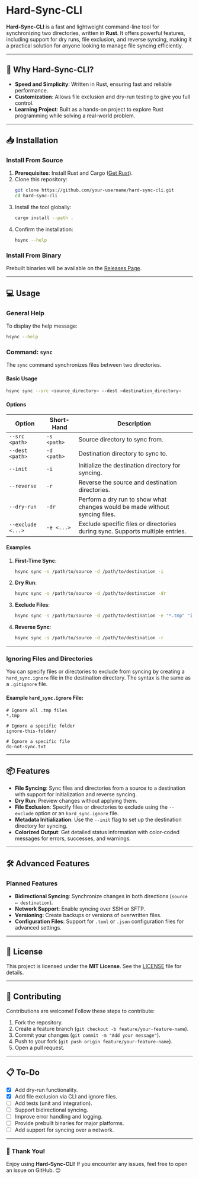 # **Hard-Sync-CLI**

**Hard-Sync-CLI** is a fast and lightweight command-line tool for synchronizing two directories, written in **Rust**. It offers powerful features, including support for dry runs, file exclusion, and reverse syncing, making it a practical solution for anyone looking to manage file syncing efficiently.

---

## **🚀 Why Hard-Sync-CLI?**

- **Speed and Simplicity**: Written in Rust, ensuring fast and reliable performance.
- **Customization**: Allows file exclusion and dry-run testing to give you full control.
- **Learning Project**: Built as a hands-on project to explore Rust programming while solving a real-world problem.

---

## **📥 Installation**

### **Install From Source**
1. **Prerequisites**: Install Rust and Cargo ([Get Rust](https://www.rust-lang.org/tools/install)).
2. Clone this repository:
   ```bash
   git clone https://github.com/your-username/hard-sync-cli.git
   cd hard-sync-cli
   ```
3. Install the tool globally:
   ```bash
   cargo install --path .
   ```
4. Confirm the installation:
   ```bash
   hsync --help
   ```

### **Install From Binary**
Prebuilt binaries will be available on the [Releases Page](#).

---

## **💻 Usage**

### **General Help**
To display the help message:
```bash
hsync --help
```

### **Command: `sync`**
The `sync` command synchronizes files between two directories.

#### **Basic Usage**
```bash
hsync sync --src <source_directory> --dest <destination_directory>
```

#### **Options**
| **Option**        | **Short-Hand** | **Description**                                                                 |
|--------------------|----------------|---------------------------------------------------------------------------------|
| `--src <path>`    | `-s <path>`    | Source directory to sync from.                                                 |
| `--dest <path>`   | `-d <path>`    | Destination directory to sync to.                                              |
| `--init`          | `-i`           | Initialize the destination directory for syncing.                              |
| `--reverse`       | `-r`           | Reverse the source and destination directories.                                |
| `--dry-run`       | `-dr`          | Perform a dry run to show what changes would be made without syncing files.    |
| `--exclude <...>` | `-e <...>`     | Exclude specific files or directories during sync. Supports multiple entries.  |

#### **Examples**
1. **First-Time Sync**:
   ```bash
   hsync sync -s /path/to/source -d /path/to/destination -i
   ```
2. **Dry Run**:
   ```bash
   hsync sync -s /path/to/source -d /path/to/destination -dr
   ```
3. **Exclude Files**:
   ```bash
   hsync sync -s /path/to/source -d /path/to/destination -e "*.tmp" "ignore-this-folder/"
   ```
4. **Reverse Sync**:
   ```bash
   hsync sync -s /path/to/source -d /path/to/destination -r
   ```

---

### **Ignoring Files and Directories**

You can specify files or directories to exclude from syncing by creating a `hard_sync.ignore` file in the destination directory. The syntax is the same as a `.gitignore` file.

#### Example `hard_sync.ignore` File:
```plaintext
# Ignore all .tmp files
*.tmp

# Ignore a specific folder
ignore-this-folder/

# Ignore a specific file
do-not-sync.txt
```

---

## **📦 Features**
- **File Syncing**: Sync files and directories from a source to a destination with support for initialization and reverse syncing.
- **Dry Run**: Preview changes without applying them.
- **File Exclusion**: Specify files or directories to exclude using the `--exclude` option or an `hard_sync.ignore` file.
- **Metadata Initialization**: Use the `--init` flag to set up the destination directory for syncing.
- **Colorized Output**: Get detailed status information with color-coded messages for errors, successes, and warnings.

---

## **🛠️ Advanced Features**
### **Planned Features**
- **Bidirectional Syncing**: Synchronize changes in both directions (`source ↔ destination`).
- **Network Support**: Enable syncing over SSH or SFTP.
- **Versioning**: Create backups or versions of overwritten files.
- **Configuration Files**: Support for `.toml` or `.json` configuration files for advanced settings.

---

## **📄 License**
This project is licensed under the **MIT License**. See the [LICENSE](LICENSE) file for details.

---

## **🤝 Contributing**

Contributions are welcome! Follow these steps to contribute:

1. Fork the repository.
2. Create a feature branch (`git checkout -b feature/your-feature-name`).
3. Commit your changes (`git commit -m "Add your message"`).
4. Push to your fork (`git push origin feature/your-feature-name`).
5. Open a pull request.

---

## **📋 To-Do**
- [x] Add dry-run functionality.
- [x] Add file exclusion via CLI and ignore files.
- [ ] Add tests (unit and integration).
- [ ] Support bidirectional syncing.
- [ ] Improve error handling and logging.
- [ ] Provide prebuilt binaries for major platforms.
- [ ] Add support for syncing over a network.

---

### 🎉 **Thank You!**
Enjoy using **Hard-Sync-CLI**! If you encounter any issues, feel free to open an issue on GitHub. 😊